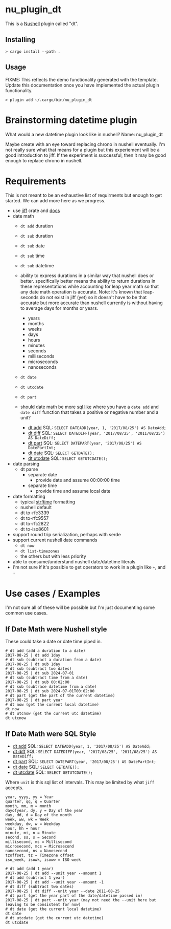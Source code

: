 # nu_plugin_dt

This is a [Nushell](https://nushell.sh/) plugin called "dt".

## Installing

```nushell
> cargo install --path .
```

## Usage

FIXME: This reflects the demo functionality generated with the template. Update this documentation
once you have implemented the actual plugin functionality.

```nushell
> plugin add ~/.cargo/bin/nu_plugin_dt
```

# Brainstorming datetime plugin

What would a new datetime plugin look like in nushell?
Name: nu_plugin_dt

Maybe create with an eye toward replacing chrono in nushell eventually. I'm not really sure what that means for a plugin but this experiement will be a good introduction to jiff. If the experiment is successful, then it may be good enough to replace chrono in nushell.

# Requirements

This is not meant to be an exhaustive list of requirments but enough to get started. We can add more here as we progress.

- use [jiff](https://github.com/BurntSushi/jiff) crate and [docs](https://docs.rs/jiff/latest/jiff/)
- date math
    - `dt add` duration
    - `dt sub` duration
    - `dt sub` date
    - `dt sub` time
    - `dt sub` datetime
    - ability to express durations in a similar way that nushell does or better. specifically better means the ability to return durations in these representations while accounting for leap year math so that any date math operation is accurate. Note: it's known that leap-seconds do not exist in jiff (yet) so it doesn't have to be that accurate but more accurate than nushell currently is without having to average days for months or years.
        - years
        - months
        - weeks
        - days
        - hours
        - minutes
        - seconds
        - milliseconds
        - microseconds
        - nanoseconds
    - `dt date`
    - `dt utcdate`
    - `dt part`

    - should date math be more [sql like](https://www.sqlshack.com/how-to-add-or-subtract-dates-in-sql-server/) where you have a `date add` and `date diff` function that takes a positive or negative number and a unit?
        - [dt add](https://www.w3schools.com/sql/func_sqlserver_dateadd.asp) SQL: `SELECT DATEADD(year, 1, '2017/08/25') AS DateAdd;`
        - [dt diff](https://www.w3schools.com/sql/func_sqlserver_datediff.asp) SQL: `SELECT DATEDIFF(year, '2017/08/25', '2011/08/25') AS DateDiff;`
        - [dt part](https://www.w3schools.com/sql/func_sqlserver_datepart.asp) SQL: `SELECT DATEPART(year, '2017/08/25') AS DatePartInt;`
        - [dt date](https://www.w3schools.com/sql/func_sqlserver_getdate.asp) SQL: `SELECT GETDATE();`
        - [dt utcdate](https://www.w3schools.com/sql/func_sqlserver_getutcdate.asp) SQL: `SELECT GETUTCDATE();`
- date parsing
    - dt parse
        - separate date
            - provide date and assume 00:00:00 time
        - separate time
            - provide time and assume local date
- date formatting
    - typical [strftime](https://pubs.opengroup.org/onlinepubs/009695399/functions/strftime.html) formatting
    - nushell default
    - dt to-rfc3339
    - dt to-rfc9557
    - dt to-rfc2822
    - dt to-iso8601
- support round trip serialization, perhaps with serde
- support current nushell date commands
    - `dt now`
    - `dt list-timezones`
    - the others but with less priority
- able to consume/understand nushell date/datetime literals
- i'm not sure if it's possible to get operators to work in a plugin like `+`, and `-`

# Use cases / Examples

I'm not sure all of these will be possible but I'm just documenting some common use cases.

## If Date Math were Nushell style

These could take a date or date time piped in.

```nushell
# dt add (add a duration to a date)
2017-08-25 | dt add 1day
# dt sub (subtract a duration from a date)
2017-08-25 | dt sub 1day
# dt sub (subtract two dates)
2017-08-25 | dt sub 2024-07-01
# dt sub (subtract time from a date)
2017-08-25 | dt sub 00:02:00
# dt sub (subtrace datetime from a date)
2017-08-25 | dt sub 2024-07-01T00:02:00
# dt part (get the part of the current datetime)
2017-08-25 | dt part year
# dt now (get the current local datetime)
dt now
# dt utcnow (get the current utc datetime)
dt utcnow
```

## If Date Math were SQL Style

- [dt add](https://www.w3schools.com/sql/func_sqlserver_dateadd.asp) SQL: `SELECT DATEADD(year, 1, '2017/08/25') AS DateAdd;`
- [dt diff](https://www.w3schools.com/sql/func_sqlserver_datediff.asp) SQL: `SELECT DATEDIFF(year, '2017/08/25', '2011/08/25') AS DateDiff;`
- [dt part](https://www.w3schools.com/sql/func_sqlserver_datepart.asp) SQL: `SELECT DATEPART(year, '2017/08/25') AS DatePartInt;`
- [dt date](https://www.w3schools.com/sql/func_sqlserver_getdate.asp) SQL: `SELECT GETDATE();`
- [dt utcdate](https://www.w3schools.com/sql/func_sqlserver_getutcdate.asp) SQL: `SELECT GETUTCDATE();`

Where `unit` is this sql list of intervals. This may be limited by what `jiff` accepts.
```
year, yyyy, yy = Year
quarter, qq, q = Quarter
month, mm, m = month
dayofyear, dy, y = Day of the year
day, dd, d = Day of the month
week, ww, wk = Week
weekday, dw, w = Weekday
hour, hh = hour
minute, mi, n = Minute
second, ss, s = Second
millisecond, ms = Millisecond
microsecond, mcs = Microsecond
nanosecond, ns = Nanosecond
tzoffset, tz = Timezone offset
iso_week, isowk, isoww = ISO week
```

```nushell
# dt add (add 1 year)
2017-08-25 | dt add --unit year --amount 1
# dt add (subtract 1 year)
2017-08-25 | dt add --unit year --amount -1
# dt diff (subtract two dates)
2017-08-25 | dt diff --unit year --date 2011-08-25
# dt part (get the year part of the date/datetime passed in)
2017-08-25 | dt part --unit year (may not need the --unit here but leaving to be consistent for now)
# dt date (get the current local datetime)
dt date
# dt utcdate (get the current utc datetime)
dt utcdate
```